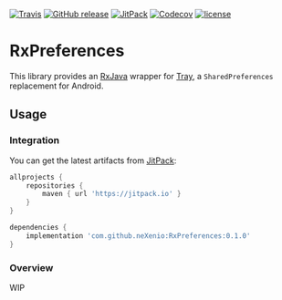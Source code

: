 [![Travis](https://img.shields.io/travis/neXenio/RxPreferences/master.svg)](https://travis-ci.org/neXenio/RxPreferences/builds) [![GitHub release](https://img.shields.io/github/release/neXenio/RxPreferences.svg)](https://github.com/neXenio/RxPreferences/releases) [![JitPack](https://img.shields.io/jitpack/v/neXenio/RxPreferences.svg)](https://jitpack.io/#neXenio/RxPreferences/) [![Codecov](https://img.shields.io/codecov/c/github/nexenio/RxPreferences.svg)](https://codecov.io/gh/neXenio/RxPreferences) [![license](https://img.shields.io/github/license/neXenio/RxPreferences.svg)](https://github.com/neXenio/RxPreferences/blob/master/LICENSE)

# RxPreferences

This library provides an [RxJava][rxjava] wrapper for [Tray][tray], a `SharedPreferences` replacement for Android.

## Usage

### Integration

You can get the latest artifacts from [JitPack][jitpack]:

```groovy
allprojects {
    repositories {
        maven { url 'https://jitpack.io' }
    }
}

dependencies {
    implementation 'com.github.neXenio:RxPreferences:0.1.0'
}
```

### Overview

WIP

[releases]: https://github.com/neXenio/RxPreferences/releases
[jitpack]: https://jitpack.io/#neXenio/RxPreferences/
[rxjava]: https://github.com/ReactiveX/RxJava
[tray]: https://github.com/grandcentrix/tray

